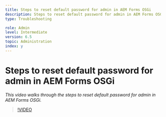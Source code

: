 ```yaml
---
title: Steps to reset default password for admin in AEM Forms OSGi
description: Steps to reset default password for admin in AEM Forms OSGi
type: Troubleshooting

role: Admin 
level: Intermediate  
version: 6.5
topic: Administration 
index: y
---
```


# Steps to reset default password for admin in AEM Forms OSGi

*This video walks through the steps to reset default password for admin in AEM Forms OSGi.*

>[!VIDEO](https://video.tv.adobe.com/v/335542?quality=9&learn=on)